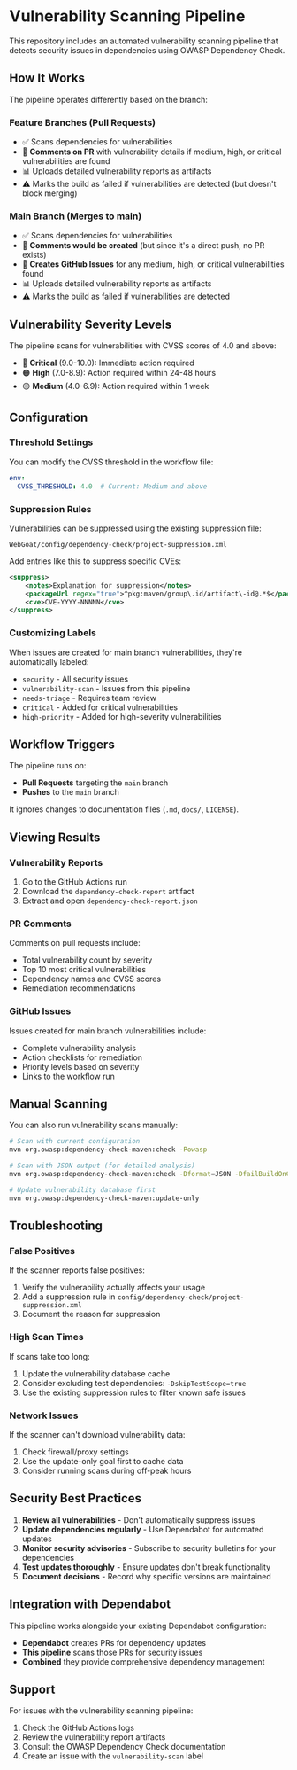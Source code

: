 # Vulnerability Scanning Pipeline

This repository includes an automated vulnerability scanning pipeline that detects security issues in dependencies using OWASP Dependency Check.

## How It Works

The pipeline operates differently based on the branch:

### Feature Branches (Pull Requests)
- ✅ Scans dependencies for vulnerabilities
- 💬 **Comments on PR** with vulnerability details if medium, high, or critical vulnerabilities are found
- 📊 Uploads detailed vulnerability reports as artifacts
- ⚠️ Marks the build as failed if vulnerabilities are detected (but doesn't block merging)

### Main Branch (Merges to main)
- ✅ Scans dependencies for vulnerabilities  
- 💬 **Comments would be created** (but since it's a direct push, no PR exists)
- 🚨 **Creates GitHub Issues** for any medium, high, or critical vulnerabilities found
- 📊 Uploads detailed vulnerability reports as artifacts
- ⚠️ Marks the build as failed if vulnerabilities are detected

## Vulnerability Severity Levels

The pipeline scans for vulnerabilities with CVSS scores of 4.0 and above:

- 🔴 **Critical** (9.0-10.0): Immediate action required
- 🟠 **High** (7.0-8.9): Action required within 24-48 hours  
- 🟡 **Medium** (4.0-6.9): Action required within 1 week

## Configuration

### Threshold Settings
You can modify the CVSS threshold in the workflow file:
```yaml
env:
  CVSS_THRESHOLD: 4.0  # Current: Medium and above
```

### Suppression Rules
Vulnerabilities can be suppressed using the existing suppression file:
```
WebGoat/config/dependency-check/project-suppression.xml
```

Add entries like this to suppress specific CVEs:
```xml
<suppress>
    <notes>Explanation for suppression</notes>
    <packageUrl regex="true">^pkg:maven/group\.id/artifact\-id@.*$</packageUrl>
    <cve>CVE-YYYY-NNNNN</cve>
</suppress>
```

### Customizing Labels
When issues are created for main branch vulnerabilities, they're automatically labeled:
- `security` - All security issues
- `vulnerability-scan` - Issues from this pipeline  
- `needs-triage` - Requires team review
- `critical` - Added for critical vulnerabilities
- `high-priority` - Added for high-severity vulnerabilities

## Workflow Triggers

The pipeline runs on:
- **Pull Requests** targeting the `main` branch
- **Pushes** to the `main` branch

It ignores changes to documentation files (`.md`, `docs/`, `LICENSE`).

## Viewing Results

### Vulnerability Reports
1. Go to the GitHub Actions run
2. Download the `dependency-check-report` artifact
3. Extract and open `dependency-check-report.json`

### PR Comments
Comments on pull requests include:
- Total vulnerability count by severity
- Top 10 most critical vulnerabilities
- Dependency names and CVSS scores
- Remediation recommendations

### GitHub Issues
Issues created for main branch vulnerabilities include:
- Complete vulnerability analysis
- Action checklists for remediation
- Priority levels based on severity
- Links to the workflow run

## Manual Scanning

You can also run vulnerability scans manually:

```bash
# Scan with current configuration
mvn org.owasp:dependency-check-maven:check -Powasp

# Scan with JSON output (for detailed analysis)
mvn org.owasp:dependency-check-maven:check -Dformat=JSON -DfailBuildOnCVSS=0

# Update vulnerability database first
mvn org.owasp:dependency-check-maven:update-only
```

## Troubleshooting

### False Positives
If the scanner reports false positives:
1. Verify the vulnerability actually affects your usage
2. Add a suppression rule in `config/dependency-check/project-suppression.xml`
3. Document the reason for suppression

### High Scan Times
If scans take too long:
1. Update the vulnerability database cache
2. Consider excluding test dependencies: `-DskipTestScope=true`
3. Use the existing suppression rules to filter known safe issues

### Network Issues
If the scanner can't download vulnerability data:
1. Check firewall/proxy settings
2. Use the update-only goal first to cache data
3. Consider running scans during off-peak hours

## Security Best Practices

1. **Review all vulnerabilities** - Don't automatically suppress issues
2. **Update dependencies regularly** - Use Dependabot for automated updates
3. **Monitor security advisories** - Subscribe to security bulletins for your dependencies
4. **Test updates thoroughly** - Ensure updates don't break functionality
5. **Document decisions** - Record why specific versions are maintained

## Integration with Dependabot

This pipeline works alongside your existing Dependabot configuration:
- **Dependabot** creates PRs for dependency updates
- **This pipeline** scans those PRs for security issues
- **Combined** they provide comprehensive dependency management

## Support

For issues with the vulnerability scanning pipeline:
1. Check the GitHub Actions logs
2. Review the vulnerability report artifacts
3. Consult the OWASP Dependency Check documentation
4. Create an issue with the `vulnerability-scan` label 